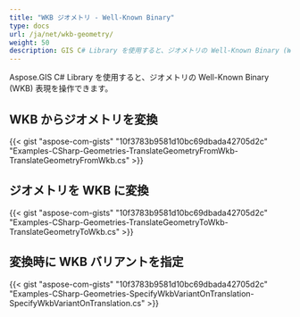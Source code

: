 ```yaml
---
title: "WKB ジオメトリ - Well-Known Binary"
type: docs
url: /ja/net/wkb-geometry/
weight: 50
description: GIS C# Library を使用すると、ジオメトリの Well-Known Binary (WKB) 表現を操作し、WKB と相互に変換できます。
---
```


Aspose.GIS C# Library を使用すると、ジオメトリの Well-Known Binary (WKB) 表現を操作できます。

## **WKB からジオメトリを変換**
{{< gist "aspose-com-gists" "10f3783b9581d10bc69dbada42705d2c" "Examples-CSharp-Geometries-TranslateGeometryFromWkb-TranslateGeometryFromWkb.cs" >}}
## **ジオメトリを WKB に変換**
{{< gist "aspose-com-gists" "10f3783b9581d10bc69dbada42705d2c" "Examples-CSharp-Geometries-TranslateGeometryToWkb-TranslateGeometryToWkb.cs" >}}
## **変換時に WKB バリアントを指定**
{{< gist "aspose-com-gists" "10f3783b9581d10bc69dbada42705d2c" "Examples-CSharp-Geometries-SpecifyWkbVariantOnTranslation-SpecifyWkbVariantOnTranslation.cs" >}}

